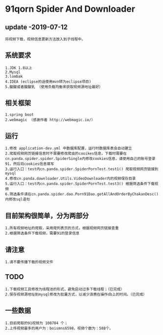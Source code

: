 # 91qorn Spider And Downloader

## update -2019-07-12
    将视频下载，视频信息更新方法放入到子线程中。
    

## 系统要求
    1.JDK 1.8以上
    2.Mysql
    3.lombak
    4.IDEA (eclipse的话使用mvn转为eclipse项目)
    5.酸酸或者酸酸乳 （使用负载均衡来获取视频源地址最好）
    
## 相关框架
    1.spring boot
    2.webmagic （感谢作者 http://webmagic.io/） 
       
## 运行
    1.修改 application-dev.yml 中数据库配置，运行时数据库表会自动建立
    2.爬取视频网页链接信息时不需要修改爬虫的cooikes信息，下载时需要在cn.panda.spider.spider.SpiderSingle内修改cookies信息，请使用自己的账号登录91，然后将cookies信息填写
    3.运行入口：test内cn.panda.spider.SpiderPornTest.test1() 爬取视频网页链接到mysql
    4.修改cn.panda.downloader.Utils.VideoDownloader内的视频保存目录
    5.运行入口：test内cn.panda.spider.SpiderPornTest.test3() 根据筛选条件下载视频
    6.筛选条件请在cn.panda.spider.dao.Porn91Dao.getAllAndOrderByChakanDesc()内修改sql语句
    
## 目前架构很简单，分为两部分
    1.所有视频地址的爬取，采用爬列表页的方式，根据视频网页链接查重
    2.根据筛选条件下载视频，需要91的登录信息

## 请注意
    1.请不要传播下载的视频文件
    
## TODO
    1.下载视频工具修改为线程池的形式，避免启动过多下载线程；（已完成）
    2.保存视频源地址到mysql修改为批量方式，以减少浪费在操作db上的时间。（已完成）

## 一些数据
    1.目前爬取的91视频为 100704 个；
    2.上传视频最多的用户为：boismns6598，视频个数为：588个。
